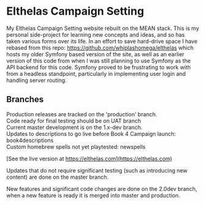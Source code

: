 # Elthelas Campaign Setting
My Elthelas Campaign Setting website rebuilt on the MEAN stack.  This is my personal side-project for learning new concepts and ideas, and so has taken various forms over its life.  In an effort to save hard-drive space I have rebased from this repo: https://github.com/whiplashomega/elthelas
which hosts my older Symfony based version of the site, as well as an earlier version of this code from when I was still planning to use Symfony as
the API backend for this code.  Symfony proved to be frustrating to work with from a headless standpoint, particularly in implementing user login and handling server routing.

## Branches
Production releases are tracked on the 'production' branch.  
Code ready for final testing should be on UAT branch  
Current master development is on the 1.x-dev branch.  
Updates to descriptions to go live before Book 4 Campaign launch: book4descriptions  
Custom homebrew spells not yet playtested: newspells


[See the live version at https://elthelas.com](https://elthelas.com)

Updates that do not require significant testing (such as introducing new content) are done on the master branch.

New features and significant code changes are done on the 2.0dev branch, when a new feature is ready it is merged into master and production.